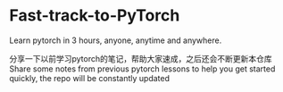 # Fast-track-to-PyTorch
Learn pytorch in 3 hours, anyone, anytime and anywhere.

分享一下以前学习pytorch的笔记，帮助大家速成，之后还会不断更新本仓库<br>
Share some notes from previous pytorch lessons to help you get started quickly, the repo will be constantly updated
